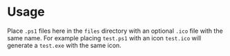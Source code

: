 # Usage
Place `.ps1` files here in the `files` directory with an optional `.ico` file with the same name. For example placing `test.ps1` with an icon `test.ico` will generate a `test.exe` with the same icon.
